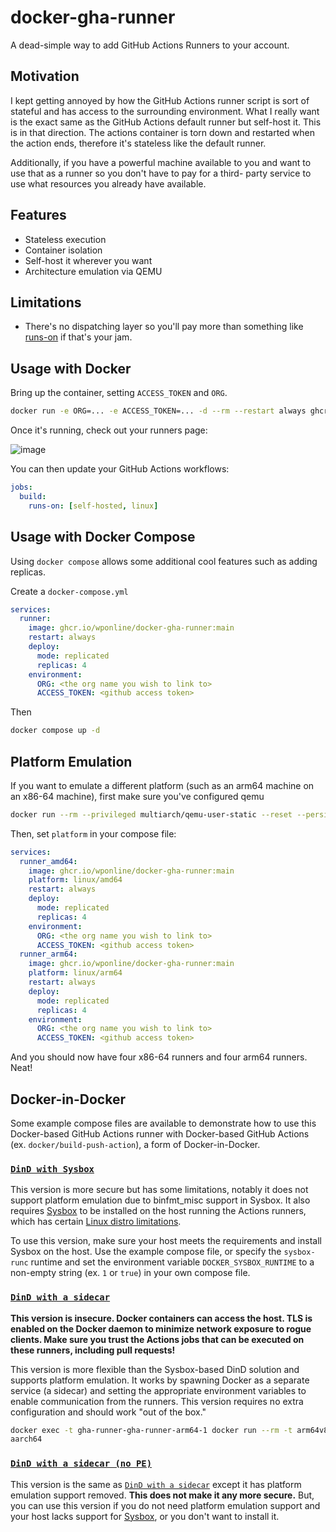 # docker-gha-runner

A dead-simple way to add GitHub Actions Runners to your account.

## Motivation

I kept getting annoyed by how the GitHub Actions runner script is sort of stateful and has access to the surrounding environment.
What I really want is the exact same as the GitHub Actions default runner but self-host it. This is in that direction. The actions
container is torn down and restarted when the action ends, therefore it's stateless like the default runner.

Additionally, if you have a powerful machine available to you and want to use that as a runner so you don't have to pay for a third-
party service to use what resources you already have available.

## Features

- Stateless execution
- Container isolation
- Self-host it wherever you want
- Architecture emulation via QEMU

## Limitations

- There's no dispatching layer so you'll pay more than something like [runs-on](https://runs-on.com/) if that's your jam.

## Usage with Docker

Bring up the container, setting `ACCESS_TOKEN` and `ORG`.

```sh
docker run -e ORG=... -e ACCESS_TOKEN=... -d --rm --restart always ghcr.io/wponline/docker-gha-runner:main
```

Once it's running, check out your runners page:

![image](https://github.com/user-attachments/assets/1f2ee5a3-03e3-4bcb-9905-09a5cb2b1024)

You can then update your GitHub Actions workflows:

```yaml
jobs:
  build:
    runs-on: [self-hosted, linux]
```

## Usage with Docker Compose

Using `docker compose` allows some additional cool features such as adding replicas.

Create a `docker-compose.yml`

```yaml
services:
  runner:
    image: ghcr.io/wponline/docker-gha-runner:main
    restart: always
    deploy:
      mode: replicated
      replicas: 4
    environment:
      ORG: <the org name you wish to link to>
      ACCESS_TOKEN: <github access token>
```

Then

```sh
docker compose up -d
```

## Platform Emulation

If you want to emulate a different platform (such as an arm64 machine on an x86-64 machine), first make sure
you've configured qemu

```sh
docker run --rm --privileged multiarch/qemu-user-static --reset --persistent yes --credential yes
```

Then, set `platform` in your compose file:

```yaml
services:
  runner_amd64:
    image: ghcr.io/wponline/docker-gha-runner:main
    platform: linux/amd64
    restart: always
    deploy:
      mode: replicated
      replicas: 4
    environment:
      ORG: <the org name you wish to link to>
      ACCESS_TOKEN: <github access token>
  runner_arm64:
    image: ghcr.io/wponline/docker-gha-runner:main
    platform: linux/arm64
    restart: always
    deploy:
      mode: replicated
      replicas: 4
    environment:
      ORG: <the org name you wish to link to>
      ACCESS_TOKEN: <github access token>
```

And you should now have four x86-64 runners and four arm64 runners. Neat!

## Docker-in-Docker

Some example compose files are available to demonstrate how to use this Docker-based GitHub Actions runner
with Docker-based GitHub Actions (ex. `docker/build-push-action`), a form of Docker-in-Docker.

### [`DinD with Sysbox`](docker-compose.sysbox-dind.yml)

This version is more secure but has some limitations, notably it does not support platform emulation due to
binfmt_misc support in Sysbox. It also requires [Sysbox](https://github.com/nestybox/sysbox) to be
installed on the host running the Actions runners, which has certain [Linux distro limitations](https://github.com/nestybox/sysbox/blob/master/docs/distro-compat.md).

To use this version, make sure your host meets the requirements and install Sysbox on the host. Use the example
compose file, or specify the `sysbox-runc` runtime and set the environment variable `DOCKER_SYSBOX_RUNTIME` to
a non-empty string (ex. `1` or `true`) in your own compose file.

### [`DinD with a sidecar`](docker-compose.sidecar-dind.yml)

**This version is insecure. Docker containers can access the host. TLS is enabled on the Docker daemon to
minimize network exposure to rogue clients. Make sure you trust the Actions jobs that can be executed on
these runners, including pull requests!**

This version is more flexible than the Sysbox-based DinD solution and supports platform emulation. It works
by spawning Docker as a separate service (a sidecar) and setting the appropriate environment variables to enable
communication from the runners. This version requires no extra configuration and should work "out of the box."

```sh
docker exec -t gha-runner-gha-runner-arm64-1 docker run --rm -t arm64v8/ubuntu uname -m
aarch64
```

### [`DinD with a sidecar (no PE)`](docker-compose.sidecar-dind-nope.yml)

This version is the same as [`DinD with a sidecar`](#dind-with-a-sidecar) except it has platform
emulation support removed. **This does not make it any more secure.** But, you can use this version if you do not
need platform emulation support and your host lacks support for [Sysbox](https://github.com/nestybox/sysbox),
or you don't want to install it.
